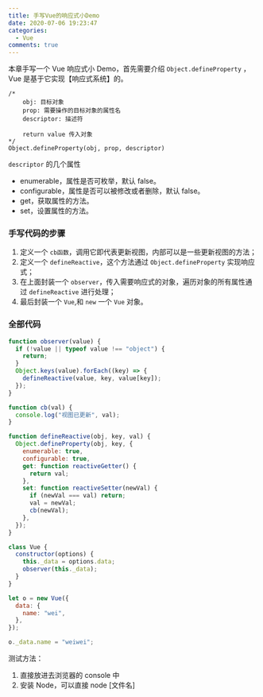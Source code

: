 ```yaml
---
title: 手写Vue的响应式小Demo
date: 2020-07-06 19:23:47
categories:
  - Vue
comments: true
---
```


本章手写一个 Vue 响应式小 Demo，首先需要介绍 `Object.defineProperty` ，Vue 是基于它实现【响应式系统】的。

```
/*
    obj: 目标对象
    prop: 需要操作的目标对象的属性名
    descriptor: 描述符

    return value 传入对象
*/
Object.defineProperty(obj, prop, descriptor)
```

`descriptor` 的几个属性

- enumerable，属性是否可枚举，默认 false。
- configurable，属性是否可以被修改或者删除，默认 false。
- get，获取属性的方法。
- set，设置属性的方法。

<!-- more -->



### 手写代码的步骤

1. 定义一个 `cb函数`，调用它即代表更新视图，内部可以是一些更新视图的方法；
2. 定义一个 `defineReactive`，这个方法通过 `Object.defineProperty` 实现响应式；
3. 在上面封装一个 `observer`，传入需要响应式的对象，遍历对象的所有属性通过 `defineReactive` 进行处理；
4. 最后封装一个 `Vue`,和 `new` 一个 `Vue` 对象。



### 全部代码

```js
function observer(value) {
  if (!value || typeof value !== "object") {
    return;
  }
  Object.keys(value).forEach((key) => {
    defineReactive(value, key, value[key]);
  });
}

function cb(val) {
  console.log("视图已更新", val);
}

function defineReactive(obj, key, val) {
  Object.defineProperty(obj, key, {
    enumerable: true,
    configurable: true,
    get: function reactiveGetter() {
      return val;
    },
    set: function reactiveSetter(newVal) {
      if (newVal === val) return;
      val = newVal;
      cb(newVal);
    },
  });
}

class Vue {
  constructor(options) {
    this._data = options.data;
    observer(this._data);
  }
}

let o = new Vue({
  data: {
    name: "wei",
  },
});

o._data.name = "weiwei";
```

测试方法：

1. 直接放进去浏览器的 console 中
2. 安装 Node，可以直接 node [文件名]
